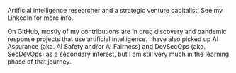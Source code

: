 Artificial intelligence researcher and a strategic venture capitalist. See my LinkedIn for more info. 

On GitHub, mostly of my contributions are in drug discovery and pandemic response projects that use artificial intelligence. I have also picked up AI Assurance (aka. AI Safety and/or AI Fairness) and DevSecOps (aka. SecDevOps) as a secondary interest, but I am still very much in the learning phase of that journey.


<!---
jbenjoseph/jbenjoseph is a ✨ special ✨ repository because its `README.md` (this file) appears on your GitHub profile.
You can click the Preview link to take a look at your changes.
--->

